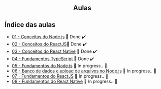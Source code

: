 

<h2 align="center">
  Aulas 
</h2>

## Índice das aulas

- [01 - Conceitos do Node.js](https://github.com/Willian17/bootcamp-goStack-aulas/tree/master/01-Back-end-com-Node.js) 🚀 Done :heavy_check_mark:
- [02 - Conceitos do ReactJS](https://github.com/Willian17/aulas/tree/master/02-frontend-com-reactjs)🚀 Done :heavy_check_mark:
- [03 - Conceitos do React Native](https://github.com/Willian17/aulas/tree/master/03-react-native) 🚀 Done :heavy_check_mark:
- [04 - Fundamentos TypeScript](https://github.com/Willian17/aulas/tree/master/04-typeScript) 🚀 Done :heavy_check_mark:
- [05 - Fundamentos do Node.js]() :construction: In progress.. :construction:
- [06 - Banco de dados e upload de arquivos no Node.js]() :construction: In progress.. :construction:
- [07 - Fundamentos do ReactJS]() :construction: In progress.. :construction:
- [08 - Fundamentos do React Native]() :construction: In progress.. :construction:

